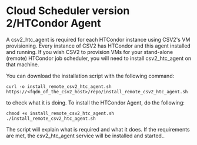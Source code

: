 # Cloud Scheduler version 2/HTCondor Agent

A csv2_htc_agent is required for each HTCondor instance using CSV2's VM provisioning. 
Every instance of CSV2 has HTCondor and this agent installed and running. If you wish 
CSV2 to provision VMs for your stand-alone (remote) HTCondor job scheduler, you will
need to install csv2_htc_agent on that machine. 

You can download the installation script with the following command:

    curl -o install_remote_csv2_htc_agent.sh https://<fqdn_of_the_csv2_host>/repo/install_remote_csv2_htc_agent.sh 
    
to check what it is doing. To install the HTCondor Agent, do the following:

    chmod +x install_remote_csv2_htc_agent.sh 
    ./install_remote_csv2_htc_agent.sh 

The script will explain what is required and what it does. If the requirements are met,
the csv2_htc_agent service will be installed and started..  
